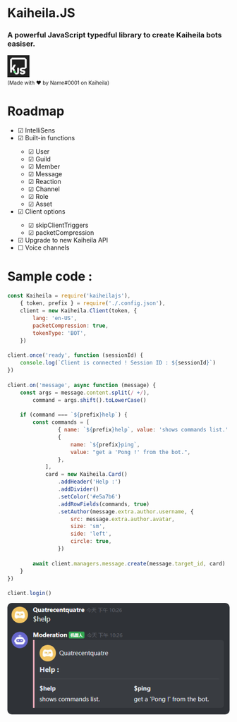 # Kaiheila.JS
### A powerful JavaScript typedful library to create Kaiheila bots easiser.
<img src="assets/logo.png" width="50px" height="50px">
<br>
<small>(Made with ❤️ by Name#0001 on Kaiheila)</small>

<br>

# Roadmap
<ul>
    <li>&#9745;&nbsp;IntelliSens</li>
    <li>&#9745;&nbsp;Built-in functions</li>
    <ul>
        <li>&#9745;&nbsp;User</li>
        <li>&#9745;&nbsp;Guild</li>
        <li>&#9745;&nbsp;Member</li>
        <li>&#9745;&nbsp;Message</li>
        <li>&#9745;&nbsp;Reaction</li>
        <li>&#9745;&nbsp;Channel</li>
        <li>&#9745;&nbsp;Role</li>
        <li>&#9745;&nbsp;Asset</li>
    </ul>
    <li>&#9745;&nbsp;Client options</li>
    <ul>
        <li>&#9745;&nbsp;skipClientTriggers</li>
        <li>&#9745;&nbsp;packetCompression</li>
    </ul>
    <li>&#9745;&nbsp;Upgrade to new Kaiheila API</li>
    <li>&#9744;&nbsp;Voice channels</li>
</ul>

# Sample code :
```js
const Kaiheila = require('kaiheilajs'),
    { token, prefix } = require('./.config.json'),
    client = new Kaiheila.Client(token, {
        lang: 'en-US',
        packetCompression: true,
        tokenType: 'BOT',
    })

client.once('ready', function (sessionId) {
    console.log(`Client is connected ! Session ID : ${sessionId}`)
})

client.on('message', async function (message) {
    const args = message.content.split(/ +/),
        command = args.shift().toLowerCase()

    if (command === `${prefix}help`) {
        const commands = [
                { name: `${prefix}help`, value: 'shows commands list.' },
                {
                    name: `${prefix}ping`,
                    value: "get a 'Pong !' from the bot.",
                },
            ],
            card = new Kaiheila.Card()
                .addHeader('Help :')
                .addDivider()
                .setColor('#e5a7b6')
                .addRowFields(commands, true)
                .setAuthor(message.extra.author.username, {
                    src: message.extra.author.avatar,
                    size: 'sm',
                    side: 'left',
                    circle: true,
                })

        await client.managers.message.create(message.target_id, card)
    }
})

client.login()
```

<img src="assets/default.png" style="border-radius: 10px">